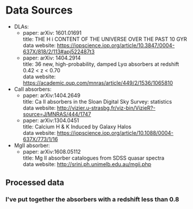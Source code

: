 # Data Sources  
* DLAs:  
    - paper: arXiv: 1601.01691   
    title: THE H i CONTENT OF THE UNIVERSE OVER THE PAST 10 GYR  
    data website: https://iopscience.iop.org/article/10.3847/0004-637X/818/2/113#apj522487t3
    - paper: arXiv: 1404.2914   
    title: 36 new, high-probability, damped Lyα absorbers at redshift 0.42 < z < 0.70  
    data website: https://academic.oup.com/mnras/article/449/2/1536/1065810  
* CaII absorbers:  
    - paper: arXiv:1404.2649  
    title: Ca II absorbers in the Sloan Digital Sky Survey: statistics  
    data website: http://vizier.u-strasbg.fr/viz-bin/VizieR?-source=J/MNRAS/444/1747  
    - paper: arXiv:1304.0451  
    title: Calcium H & K Induced by Galaxy Halos   
    data website: https://iopscience.iop.org/article/10.1088/0004-637X/773/1/16  
* MgII absorber:
    - paper: 	arXiv:1608.05112  
    title: Mg II absorber catalogues from SDSS quasar spectra  
    data website: http://srini.ph.unimelb.edu.au/mgii.php  
## Processed data
### I've put together the absorbers with a redshift less than 0.8
   

